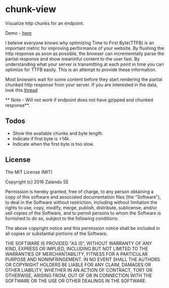 # chunk-view
Visualize http chunks for an endpoint.

Demo - [here](https://chunk-view-fknotjnayb.now.sh/)

I beleive everyone knows why optimizing Time to First Byte(TTFB) is an important metric for improving
performance of your website. By flushing the http response as soon as possible, the browser can incrememtally parse the
partial response and show meaninful content to the user fast. By understanding what your server is transmitting at each point in time
you can optimize for TTFB easily. This is an attempt to provide these information.

Most browsers wait for some content before they start rendering the partial chunked http response from your
server. If you are interested in the data, look this [thread](http://stackoverflow.com/questions/16909227/using-transfer-encoding-chunked-how-much-data-must-be-sent-before-browsers-s)

** Note - Will not work if endpoint does not have gzipped and chunked response**.

## Todos

+ Show the available chunks and byte length.
+ Indicate if first byte is >14k.
+ Indicate when the first byte is too slow.

## License

The MIT License (MIT)

Copyright (c) 2016 Zalando SE

Permission is hereby granted, free of charge, to any person obtaining a copy
of this software and associated documentation files (the "Software"), to deal
in the Software without restriction, including without limitation the rights
to use, copy, modify, merge, publish, distribute, sublicense, and/or sell
copies of the Software, and to permit persons to whom the Software is
furnished to do so, subject to the following conditions:

The above copyright notice and this permission notice shall be included in all
copies or substantial portions of the Software.

THE SOFTWARE IS PROVIDED "AS IS", WITHOUT WARRANTY OF ANY KIND, EXPRESS OR
IMPLIED, INCLUDING BUT NOT LIMITED TO THE WARRANTIES OF MERCHANTABILITY,
FITNESS FOR A PARTICULAR PURPOSE AND NONINFRINGEMENT. IN NO EVENT SHALL THE
AUTHORS OR COPYRIGHT HOLDERS BE LIABLE FOR ANY CLAIM, DAMAGES OR OTHER
LIABILITY, WHETHER IN AN ACTION OF CONTRACT, TORT OR OTHERWISE, ARISING FROM,
OUT OF OR IN CONNECTION WITH THE SOFTWARE OR THE USE OR OTHER DEALINGS IN THE
SOFTWARE.